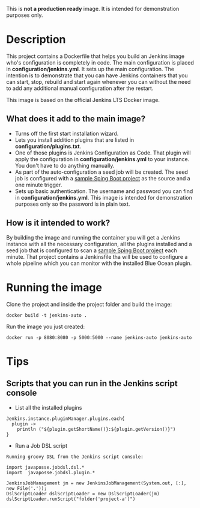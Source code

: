 This is **not a production ready** image. It is intended for demonstration purposes only.

# Description
This project contains a Dockerfile that helps you build an Jenkins image who's configuration is completely in code.
The main configuration is placed in **configuration/jenkins.yml**. It sets up the main configuration.
The intention is to demonstrate that you can have Jenkins containers that you can start, stop, rebuild and start again whenever you can without the need to add any additional manual configuration after the restart.

This image is based on the official Jenkins LTS Docker image.

## What does it add to the main image?
* Turns off the first start installation wizard.
* Lets you install addition plugins that are listed in **configuration/plugins.txt**.
* One of those plugins is Jenkins Configuration as Code. That plugin will apply the configuration in **configuration/jenkins.yml** to your instance. You don't have to do anything manually.
* As part of the auto-configuration a seed job will be created. The seed job is configured with a [sample Sping Boot project](https://github.com/igorstojanovski/jenkins-pipeline-as-code) as the source
and a one minute trigger.
* Sets up basic authentication. The username and password you can find in **configuration/jenkins.yml**. This image is intended for demonstration purposes only
so the password is in plain text.  

## How is it intended to work?
By building the image and running the container you will get a Jenkins instance with all the necessary configuration, all the plugins installed and a seed job
that is configured to scan a [sample Sping Boot project](https://github.com/igorstojanovski/jenkins-pipeline-as-code) each minute. That project contains a Jenkinsfile
tha will be used to configure a whole pipeline which you can monitor with the installed Blue Ocean plugin.  

# Running the image
Clone the project and inside the project folder and build the image:
  
```docker build -t jenkins-auto .```

Run the image you just created:

```docker run -p 8080:8080 -p 5000:5000 --name jenkins-auto jenkins-auto```

# Tips
## Scripts that you can run in the Jenkins script console
* List all the installed plugins
```
Jenkins.instance.pluginManager.plugins.each{
  plugin -> 
    println ("${plugin.getShortName()}:${plugin.getVersion()}")
}
```
* Run a Job DSL script
```
Running groovy DSL from the Jenkins script console:

import javaposse.jobdsl.dsl.*
import  javaposse.jobdsl.plugin.*

JenkinsJobManagement jm = new JenkinsJobManagement(System.out, [:], new File('.'));
DslScriptLoader dslScriptLoader = new DslScriptLoader(jm)
dslScriptLoader.runScript("folder('project-a')")
```
 
     